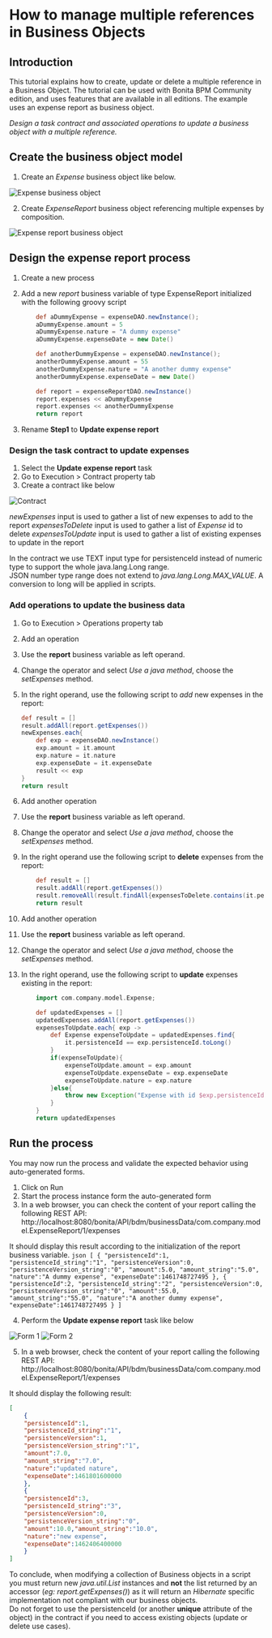 # How to manage multiple references in Business Objects

## Introduction


This tutorial explains how to create, update or delete a multiple reference in a Business Object. The tutorial can be used with Bonita BPM Community edition, and uses features that are available in all editions. The example uses an expense report as business object.


<!-- what is the following sentence goal? Its format and location are not standard -->
_Design a task contract and associated operations to update a business object with a multiple reference._

## Create the business object model

1. Create an _Expense_ business object like below.

![Expense business object](images/bdm-tuto/bdm-expense.png)<!--{.img-responsive}-->

2. Create _ExpenseReport_ business object referencing multiple expenses by composition.

![Expense report business object](images/bdm-tuto/bdm-expense-report.png "Expense report business object")<!--{.img-responsive}-->

## Design the expense report process

1. Create a new  process
2. Add a new _report_ business variable of type ExpenseReport initialized with the following groovy script

	```groovy
		def aDummyExpense = expenseDAO.newInstance();
		aDummyExpense.amount = 5
		aDummyExpense.nature = "A dummy expense"
		aDummyExpense.expenseDate = new Date()
	
		def anotherDummyExpense = expenseDAO.newInstance();
		anotherDummyExpense.amount = 55
		anotherDummyExpense.nature = "A another dummy expense"
		anotherDummyExpense.expenseDate = new Date()
	
		def report = expenseReportDAO.newInstance()
		report.expenses << aDummyExpense
		report.expenses << anotherDummyExpense
		return report
	```
3. Rename **Step1** to **Update expense report**

### Design the task contract to update expenses

1. Select the **Update expense report** task
2. Go to Execution > Contract property tab
3. Create a contract like below

![Contract](images/bdm-tuto/contract.png "Contract")<!--{.img-responsive}-->

 _newExpenses_ input is used to gather a list of new expenses to add to the report
 _expensesToDelete_ input is used to gather a list of *Expense* id to delete
 _expensesToUpdate_ input is used to gather a list of existing expenses to update in the report

In the contract we use TEXT input type for persistenceId instead of numeric type to support the whole java.lang.Long range.  
JSON number type range does not extend to _java.lang.Long.MAX_VALUE_. A conversion to long will be applied in scripts.

### Add operations to update the business data

1. Go to Execution > Operations property tab
2. Add an operation
3. Use the **report** business variable as left operand.
4. Change the operator and select _Use a java  method_, choose the _setExpenses_ method.
5. In the right operand, use the following script to _add_ new expenses in the report:

	```groovy
	def result = []
	result.addAll(report.getExpenses())
	newExpenses.each{
		def exp = expenseDAO.newInstance()
		exp.amount = it.amount
		exp.nature = it.nature
		exp.expenseDate = it.expenseDate
		result << exp
	}
	return result
	```
6. Add another operation
7. Use the **report** business variable as left operand.
8. Change the operator and select _Use a java  method_, choose the _setExpenses_ method.
9. In the right operand use the following script to **delete** expenses from the report:

	```groovy
		def result = []
		result.addAll(report.getExpenses())
		result.removeAll(result.findAll{expensesToDelete.contains(it.persistenceId.toString())})
		return result
	```
10. Add another operation
11. Use the **report** business variable as left operand.
12. Change the operator and select _Use a java  method_, choose the _setExpenses_ method.
13. In the right operand, use the following script to **update** expenses existing in the report:

	```groovy
		import com.company.model.Expense;
	
		def updatedExpenses = []
		updatedExpenses.addAll(report.getExpenses())
		expensesToUpdate.each{ exp ->
			def Expense expenseToUpdate = updatedExpenses.find{
				it.persistenceId == exp.persistenceId.toLong()
			}
			if(expenseToUpdate){
				expenseToUpdate.amount = exp.amount
				expenseToUpdate.expenseDate = exp.expenseDate
				expenseToUpdate.nature = exp.nature
			}else{
				throw new Exception("Expense with id $exp.persistenceId does not exists.")
			}
		}
		return updatedExpenses
	```
	
## Run the process
You may now run the process and validate the expected behavior using auto-generated forms.

1. Click on Run
2. Start the process instance form the auto-generated form
3. In a web browser, you can check the content of your report calling the following REST API:  http://localhost:8080/bonita/API/bdm/businessData/com.company.model.ExpenseReport/1/expenses

It should display this result according to the initialization of the report business variable.
	```json
	[
		{
		"persistenceId":1,
		"persistenceId_string":"1",
		"persistenceVersion":0,
		"persistenceVersion_string":"0",
		"amount":5.0,
		"amount_string":"5.0",
		"nature":"A dummy expense",
		"expenseDate":1461748727495
		},
		{
		"persistenceId":2,
		"persistenceId_string":"2",
		"persistenceVersion":0,
		"persistenceVersion_string":"0",
		"amount":55.0,
		"amount_string":"55.0",
		"nature":"A another dummy expense",
		"expenseDate":1461748727495
		}
	]
	```

4. Perform the **Update expense report** task like below

![Form 1](images/bdm-tuto/form1.png)<!--{.img-responsive}-->
![Form 2](images/bdm-tuto/form-2.png)<!--{.img-responsive}-->

5. In a web browser, check the content of your report calling the following REST API:
http://localhost:8080/bonita/API/bdm/businessData/com.company.model.ExpenseReport/1/expenses

It should display the following result:
```json
[
	{
	"persistenceId":1,
	"persistenceId_string":"1",
	"persistenceVersion":1,
	"persistenceVersion_string":"1",
	"amount":7.0,
	"amount_string":"7.0",
	"nature":"updated nature",
	"expenseDate":1461801600000
	},
	{
	"persistenceId":3,
	"persistenceId_string":"3",
	"persistenceVersion":0,
	"persistenceVersion_string":"0",
	"amount":10.0,"amount_string":"10.0",
	"nature":"new expense",
	"expenseDate":1462406400000
	}
]
```

To conclude, when modifying a collection of Business objects in a script you must return new _java.util.List_ instances and **not** the list returned by an accessor (_eg: report.getExpenses()_) as it will return an _Hibernate_ specific implementation not compliant with our business objects.  
Do not forget to use the persistenceId (or another **unique** attribute of the object) in the contract if you need to access existing objects (update or delete use cases).
